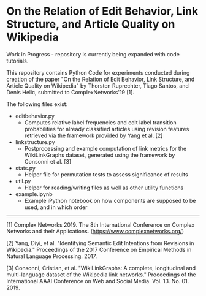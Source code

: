 # On the Relation of Edit Behavior, Link Structure, and Article Quality on Wikipedia
Work in Progress - repository is currently being expanded with code tutorials.

This repository contains Python Code for experiments conducted during creation of the paper "On the Relation of Edit Behavior, Link Structure, and Article Quality on Wikipedia" by Thorsten Ruprechter, Tiago Santos, and Denis Helic, submitted to ComplexNetworks'19 [1].

The following files exist: 
- editbehavior.py
  - Computes relative label frequencies and edit label transition probabilities for already classified articles using revision features retrieved via the framework provided by Yang et al. [2]
- linkstructure.py
  - Postprocessing and example computation of link metrics for the WikiLinkGraphs dataset, generated using the framework by Consonni et al. [3]
- stats.py
  - Helper file for permutation tests to assess significance of results
- util.py
  - Helper for reading/writing files as well as other utility functions
- example.ipynb
  - Example iPython notebook on how components are supposed to be used, and in which order

---
[1] Complex Networks 2019. The 8th International Conference on
Complex Networks and their Applications. (https://www.complexnetworks.org/)

[2] Yang, Diyi, et al. "Identifying Semantic Edit Intentions from Revisions in Wikipedia." Proceedings of the 2017 Conference on Empirical Methods in Natural Language Processing. 2017.

[3] Consonni, Cristian, et al. "WikiLinkGraphs: A complete, longitudinal and multi-language dataset of the Wikipedia link networks." Proceedings of the International AAAI Conference on Web and Social Media. Vol. 13. No. 01. 2019.
